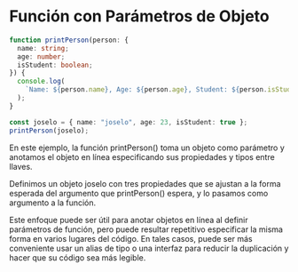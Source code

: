 # Función con Parámetros de Objeto

```ts
function printPerson(person: {
  name: string;
  age: number;
  isStudent: boolean;
}) {
  console.log(
    `Name: ${person.name}, Age: ${person.age}, Student: ${person.isStudent}`
  );
}

const joselo = { name: "joselo", age: 23, isStudent: true };
printPerson(joselo);
```

En este ejemplo, la función printPerson() toma un objeto como parámetro y anotamos el objeto en línea especificando sus propiedades y tipos entre
llaves.

Definimos un objeto joselo con tres propiedades que se ajustan a la forma esperada del argumento que printPerson() espera, y lo pasamos como
argumento a la función.

Este enfoque puede ser útil para anotar objetos en línea al definir parámetros de función, pero puede resultar repetitivo especificar la misma
forma en varios lugares del código. En tales casos, puede ser más conveniente usar un alias de tipo o una interfaz para reducir la duplicación y
hacer que su código sea más legible.
